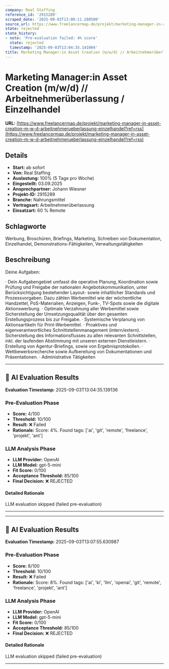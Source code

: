 ```yaml
---
company: Real Staffing
reference_id: '2915289'
scraped_date: '2025-09-03T13:00:11.280500'
source_url: https://www.freelancermap.de/projekt/marketing-manager-in-asset-creation-m-w-d-arbeitnehmerueberlassung-einzelhandel?ref=rss
state: rejected
state_history:
- note: 'Pre-evaluation failed: 4% score'
  state: rejected
  timestamp: '2025-09-03T13:04:35.141004'
title: Marketing Manager:in Asset Creation (m/w/d) // Arbeitnehmerüberlassung / Einzelhandel
---
```



# Marketing Manager:in Asset Creation (m/w/d) // Arbeitnehmerüberlassung / Einzelhandel
**URL:** [https://www.freelancermap.de/projekt/marketing-manager-in-asset-creation-m-w-d-arbeitnehmerueberlassung-einzelhandel?ref=rss](https://www.freelancermap.de/projekt/marketing-manager-in-asset-creation-m-w-d-arbeitnehmerueberlassung-einzelhandel?ref=rss)
## Details
- **Start:** ab sofort
- **Von:** Real Staffing
- **Auslastung:** 100% (5 Tage pro Woche)
- **Eingestellt:** 03.09.2025
- **Ansprechpartner:** Johann Wiesner
- **Projekt-ID:** 2915289
- **Branche:** Nahrungsmittel
- **Vertragsart:** Arbeitnehmerüberlassung
- **Einsatzart:** 60
                                                % Remote

## Schlagworte
Werbung, Broschüren, Briefings, Marketing, Schreiben von Dokumentation, Einzelhandel, Demonstrations-Fähigkeiten, Verwaltungstätigkeiten

## Beschreibung
Deine Aufgaben:

· Dein Aufgabengebiet umfasst die operative Planung, Koordination sowie Prüfung und Freigabe der nationalen
Angebotskommunikation, unter Berücksichtigung bestehender Layout- sowie inhaltlicher Standards und Prozessvorgaben. Dazu zählen Werbemittel wie der wöchentliche Handzettel, PoS-Materialien, Anzeigen, Funk-, TV-Spots sowie die digitale Aktionswerbung.
· Optimale Verzahnung aller Werbemittel sowie Sicherstellung der Umsetzungsqualität über den gesamten Erstellungsprozess bis zur Freigabe.
· Systemische Verplanung von Aktionsartikeln für Print-Werbemittel.
· Proaktives und eigenverantwortliches Schnittstellenmanagement (intern/extern).
· Sicherstellung des Informationsflusses zu allen relevanten Schnittstellen, inkl. der laufenden Abstimmung mit unseren externen Dienstleistern.
· Erstellung von Agentur-Briefings, sowie von Ergebnisprotokollen.
· Wettbewerbsrecherche sowie Aufbereitung von Dokumentationen und Präsentationen.
· Administrative Tätigkeiten

---

## 🤖 AI Evaluation Results

**Evaluation Timestamp:** 2025-09-03T13:04:35.139136

### Pre-Evaluation Phase
- **Score:** 4/100
- **Threshold:** 10/100
- **Result:** ❌ Failed
- **Rationale:** Score: 4%. Found tags: ['ai', 'git', 'remote', 'freelance', 'projekt', 'ant']

### LLM Analysis Phase
- **LLM Provider:** OpenAI
- **LLM Model:** gpt-5-mini
- **Fit Score:** 0/100
- **Acceptance Threshold:** 85/100
- **Final Decision:** ❌ REJECTED

#### Detailed Rationale
LLM evaluation skipped (failed pre-evaluation)

---


---

## 🤖 AI Evaluation Results

**Evaluation Timestamp:** 2025-09-03T13:07:55.630987

### Pre-Evaluation Phase
- **Score:** 8/100
- **Threshold:** 10/100
- **Result:** ❌ Failed
- **Rationale:** Score: 8%. Found tags: ['ai', 'ki', 'llm', 'openai', 'git', 'remote', 'freelance', 'projekt', 'ant']

### LLM Analysis Phase
- **LLM Provider:** OpenAI
- **LLM Model:** gpt-5-mini
- **Fit Score:** 0/100
- **Acceptance Threshold:** 85/100
- **Final Decision:** ❌ REJECTED

#### Detailed Rationale
LLM evaluation skipped (failed pre-evaluation)

---
